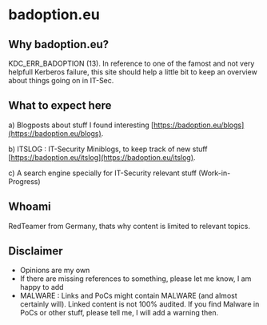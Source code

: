 # badoption.eu

## Why badoption.eu?
KDC_ERR_BADOPTION (13).
In reference to one of the famost and not very helpfull Kerberos failure, this site should help a little bit to keep an overview about things going on in IT-Sec.

## What to expect here
a) Blogposts about stuff I found interesting
[https://badoption.eu/blogs](https://badoption.eu/blogs).

b) ITSLOG : IT-Security Miniblogs, to keep track of new stuff
[https://badoption.eu/itslog](https://badoption.eu/itslog).

c) A search engine specially for IT-Security relevant stuff (Work-in-Progress)

## Whoami
RedTeamer from Germany, thats why content is limited to relevant topics.

## Disclaimer
- Opinions are my own
- If there are missing references to something, please let me know, I am happy to add
- MALWARE : Links and PoCs might contain MALWARE (and almost certainly will). Linked content is not 100% audited. If you find Malware in PoCs or other stuff, please tell me, I will add a warning then.


